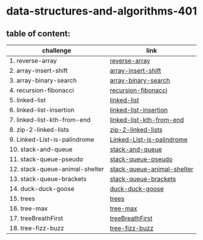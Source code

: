 # data-structures-and-algorithms-401

## table of content:

|challenge|link|
|---------|----|
|1. reverse-array|[reverse-array](https://github.com/AbrarAlzubaidi/data-structures-and-algorithms-401/tree/array-reverse/reverse-array)|
|2. array-insert-shift|[array-insert-shift](https://github.com/AbrarAlzubaidi/data-structures-and-algorithms-401/blob/main/array-insert-shift/README.md)|
|3. array-binary-search|[array-binary-search](https://github.com/AbrarAlzubaidi/data-structures-and-algorithms-401/blob/main/array-binary-search/README.md)|
|4. recursion-fibonacci|[recursion-fibonacci](https://docs.google.com/spreadsheets/d/1GPOfKc3BErdy5NJV9e3PIBJfuauLW1f0OnepQjQAKN8/edit?usp=sharing)|
|5. linked-list|[linked-list](https://github.com/AbrarAlzubaidi/data-structures-and-algorithms-401/blob/linked-list/linked-list/README.md)|
|6. linked-list-insertion|[linked-list-insertion](https://github.com/AbrarAlzubaidi/data-structures-and-algorithms-401/blob/main/linked-list-insertions/README.md)|
|7. linked-list-kth-from-end|[linked-list-kth-from-end](https://github.com/AbrarAlzubaidi/data-structures-and-algorithms-401/blob/main/linked-list-insertions/README.md)|
|8. zip-2-linked-lists|[zip-2-linked-lists](https://github.com/AbrarAlzubaidi/data-structures-and-algorithms-401/blob/main/linked-list-insertions/README.md)
|9. Linked-List-is-palindrome|[Linked-List-is-palindrome](https://docs.google.com/spreadsheets/d/18nntyjs1zESQQM30WrMSb0Mb_5biCjU301Y1TynbkqY/edit?usp=sharing)
|10. stack-and-queue|[stack-and-queue](https://github.com/AbrarAlzubaidi/data-structures-and-algorithms-401/blob/main/stack-and-queue/README.md)
|11. stack-queue-pseudo|[stack-queue-pseudo](https://github.com/AbrarAlzubaidi/data-structures-and-algorithms-401/blob/main/stack-and-queue/README.md)
|12. stack-queue-animal-shelter|[stack-queue-animal-shelter](https://github.com/AbrarAlzubaidi/data-structures-and-algorithms-401/blob/main/stack-and-queue/animalshelter/README.md)
|13. stack-queue-brackets|[stack-queue-brackets](https://github.com/AbrarAlzubaidi/data-structures-and-algorithms-401/blob/main/stack-and-queue/stackQueueBrackets/README.md)
|14. duck-duck-goose|[duck-duck-goose]( https://drive.google.com/drive/folders/1CqkTs7tdTRlTTI9WepgpQfVe7YS8xu0Y?usp=sharing)
|15. trees|[trees](https://github.com/AbrarAlzubaidi/data-structures-and-algorithms-401/blob/main/trees/README.md)
|16. tree-max|[tree-max](https://github.com/AbrarAlzubaidi/data-structures-and-algorithms-401/blob/main/trees/maxTree/README.md)
|17. treeBreathFirst|[treeBreathFirst](https://github.com/AbrarAlzubaidi/data-structures-and-algorithms-401/blob/tree-breadth-first/trees/treeBreathFirst/README.md)
|18. tree-fizz-buzz|[tree-fizz-buzz](https://github.com/AbrarAlzubaidi/data-structures-and-algorithms-401/blob/tree-fizz-buzz/trees/k_ary_tree/README.md)


